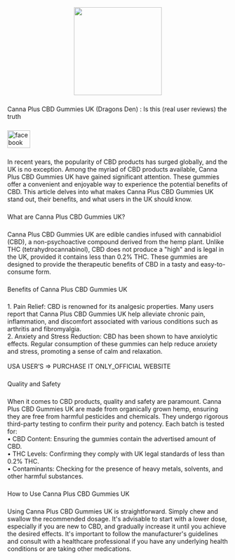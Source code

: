 

<div align="center">
  <img height="200" src="https://i1.sndcdn.com/artworks-zSIa7X1ksWeg0eCU-QyQyRw-t500x500.jpg"  />
</div>

###

<p align="left">Canna Plus CBD Gummies UK (Dragons Den) : Is this (real user reviews) the truth</p>

###

<div align="left">
  <a href="https://www.facebook.com/Canna.Plus.CBD.Gummies.UK.Official/" target="_blank">
    <img src="https://raw.githubusercontent.com/maurodesouza/profile-readme-generator/master/src/assets/icons/social/facebook/default.svg" width="52" height="40" alt="facebook logo"  />
  </a>
</div>

###

<p align="left">In recent years, the popularity of CBD products has surged globally, and the UK is no exception. Among the myriad of CBD products available, Canna Plus CBD Gummies UK have gained significant attention. These gummies offer a convenient and enjoyable way to experience the potential benefits of CBD. This article delves into what makes Canna Plus CBD Gummies UK stand out, their benefits, and what users in the UK should know.</p>

###

<p align="left">What are Canna Plus CBD Gummies UK?</p>

###

<p align="left">Canna Plus CBD Gummies UK are edible candies infused with cannabidiol (CBD), a non-psychoactive compound derived from the hemp plant. Unlike THC (tetrahydrocannabinol), CBD does not produce a "high" and is legal in the UK, provided it contains less than 0.2% THC. These gummies are designed to provide the therapeutic benefits of CBD in a tasty and easy-to-consume form.</p>

###

<p align="left">Benefits of Canna Plus CBD Gummies UK</p>

###

<p align="left">1.	Pain Relief: CBD is renowned for its analgesic properties. Many users report that Canna Plus CBD Gummies UK help alleviate chronic pain, inflammation, and discomfort associated with various conditions such as arthritis and fibromyalgia.<br>2.	Anxiety and Stress Reduction: CBD has been shown to have anxiolytic effects. Regular consumption of these gummies can help reduce anxiety and stress, promoting a sense of calm and relaxation.<br><br>USA USER’S ⇒ PURCHASE IT ONLY_OFFICIAL WEBSITE</p>

###

<p align="left">Quality and Safety</p>

###

<p align="left">When it comes to CBD products, quality and safety are paramount. Canna Plus CBD Gummies UK are made from organically grown hemp, ensuring they are free from harmful pesticides and chemicals. They undergo rigorous third-party testing to confirm their purity and potency. Each batch is tested for:<br>•	CBD Content: Ensuring the gummies contain the advertised amount of CBD.<br>•	THC Levels: Confirming they comply with UK legal standards of less than 0.2% THC.<br>•	Contaminants: Checking for the presence of heavy metals, solvents, and other harmful substances.</p>

###

<p align="left">How to Use Canna Plus CBD Gummies UK</p>

###

<p align="left">Using Canna Plus CBD Gummies UK is straightforward. Simply chew and swallow the recommended dosage. It's advisable to start with a lower dose, especially if you are new to CBD, and gradually increase it until you achieve the desired effects. It's important to follow the manufacturer's guidelines and consult with a healthcare professional if you have any underlying health conditions or are taking other medications.</p>

###
